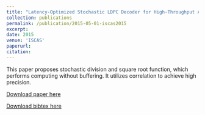 ```yaml
---
title: "Latency-Optimized Stochastic LDPC Decoder for High-Throughput Applications"
collection: publications
permalink: /publication/2015-05-01-iscas2015
excerpt:
date: 2015
venue: 'ISCAS'
paperurl:
citation:
---
```

This paper proposes stochastic division and square root function, which performs computing without buffering. It utilizes correlation to achieve high precision.

[Download paper here](https://diwu1990.github.io/files/iscas2015_paper.pdf)

[Download bibtex here](https://diwu1990.github.io/files/iscas2015_paper.bib)